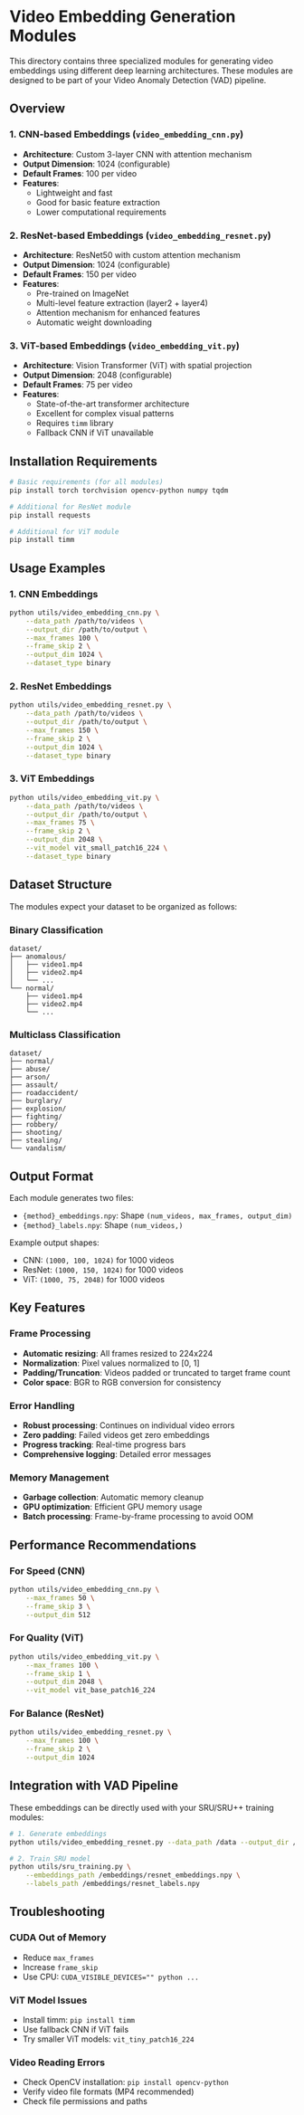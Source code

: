 # Video Embedding Generation Modules

This directory contains three specialized modules for generating video embeddings using different deep learning architectures. These modules are designed to be part of your Video Anomaly Detection (VAD) pipeline.

## Overview

### 1. CNN-based Embeddings (`video_embedding_cnn.py`)
- **Architecture**: Custom 3-layer CNN with attention mechanism
- **Output Dimension**: 1024 (configurable)
- **Default Frames**: 100 per video
- **Features**: 
  - Lightweight and fast
  - Good for basic feature extraction
  - Lower computational requirements

### 2. ResNet-based Embeddings (`video_embedding_resnet.py`)
- **Architecture**: ResNet50 with custom attention mechanism
- **Output Dimension**: 1024 (configurable)  
- **Default Frames**: 150 per video
- **Features**:
  - Pre-trained on ImageNet
  - Multi-level feature extraction (layer2 + layer4)
  - Attention mechanism for enhanced features
  - Automatic weight downloading

### 3. ViT-based Embeddings (`video_embedding_vit.py`)
- **Architecture**: Vision Transformer (ViT) with spatial projection
- **Output Dimension**: 2048 (configurable)
- **Default Frames**: 75 per video
- **Features**:
  - State-of-the-art transformer architecture
  - Excellent for complex visual patterns
  - Requires `timm` library
  - Fallback CNN if ViT unavailable

## Installation Requirements

```bash
# Basic requirements (for all modules)
pip install torch torchvision opencv-python numpy tqdm

# Additional for ResNet module
pip install requests

# Additional for ViT module  
pip install timm
```

## Usage Examples

### 1. CNN Embeddings
```bash
python utils/video_embedding_cnn.py \
    --data_path /path/to/videos \
    --output_dir /path/to/output \
    --max_frames 100 \
    --frame_skip 2 \
    --output_dim 1024 \
    --dataset_type binary
```

### 2. ResNet Embeddings
```bash
python utils/video_embedding_resnet.py \
    --data_path /path/to/videos \
    --output_dir /path/to/output \
    --max_frames 150 \
    --frame_skip 2 \
    --output_dim 1024 \
    --dataset_type binary
```

### 3. ViT Embeddings
```bash
python utils/video_embedding_vit.py \
    --data_path /path/to/videos \
    --output_dir /path/to/output \
    --max_frames 75 \
    --frame_skip 2 \
    --output_dim 2048 \
    --vit_model vit_small_patch16_224 \
    --dataset_type binary
```

## Dataset Structure

The modules expect your dataset to be organized as follows:

### Binary Classification
```
dataset/
├── anomalous/
│   ├── video1.mp4
│   ├── video2.mp4
│   └── ...
└── normal/
    ├── video1.mp4
    ├── video2.mp4
    └── ...
```

### Multiclass Classification
```
dataset/
├── normal/
├── abuse/
├── arson/
├── assault/
├── roadaccident/
├── burglary/
├── explosion/
├── fighting/
├── robbery/
├── shooting/
├── stealing/
└── vandalism/
```

## Output Format

Each module generates two files:
- `{method}_embeddings.npy`: Shape `(num_videos, max_frames, output_dim)`
- `{method}_labels.npy`: Shape `(num_videos,)`

Example output shapes:
- CNN: `(1000, 100, 1024)` for 1000 videos
- ResNet: `(1000, 150, 1024)` for 1000 videos  
- ViT: `(1000, 75, 2048)` for 1000 videos

## Key Features

### Frame Processing
- **Automatic resizing**: All frames resized to 224x224
- **Normalization**: Pixel values normalized to [0, 1]
- **Padding/Truncation**: Videos padded or truncated to target frame count
- **Color space**: BGR to RGB conversion for consistency

### Error Handling
- **Robust processing**: Continues on individual video errors
- **Zero padding**: Failed videos get zero embeddings
- **Progress tracking**: Real-time progress bars
- **Comprehensive logging**: Detailed error messages

### Memory Management
- **Garbage collection**: Automatic memory cleanup
- **GPU optimization**: Efficient GPU memory usage
- **Batch processing**: Frame-by-frame processing to avoid OOM

## Performance Recommendations

### For Speed (CNN)
```bash
python utils/video_embedding_cnn.py \
    --max_frames 50 \
    --frame_skip 3 \
    --output_dim 512
```

### For Quality (ViT)
```bash
python utils/video_embedding_vit.py \
    --max_frames 100 \
    --frame_skip 1 \
    --output_dim 2048 \
    --vit_model vit_base_patch16_224
```

### For Balance (ResNet)
```bash
python utils/video_embedding_resnet.py \
    --max_frames 100 \
    --frame_skip 2 \
    --output_dim 1024
```

## Integration with VAD Pipeline

These embeddings can be directly used with your SRU/SRU++ training modules:

```bash
# 1. Generate embeddings
python utils/video_embedding_resnet.py --data_path /data --output_dir /embeddings

# 2. Train SRU model
python utils/sru_training.py \
    --embeddings_path /embeddings/resnet_embeddings.npy \
    --labels_path /embeddings/resnet_labels.npy
```

## Troubleshooting

### CUDA Out of Memory
- Reduce `max_frames`
- Increase `frame_skip`
- Use CPU: `CUDA_VISIBLE_DEVICES="" python ...`

### ViT Model Issues
- Install timm: `pip install timm`
- Use fallback CNN if ViT fails
- Try smaller ViT models: `vit_tiny_patch16_224`

### Video Reading Errors
- Check OpenCV installation: `pip install opencv-python`
- Verify video file formats (MP4 recommended)
- Check file permissions and paths
